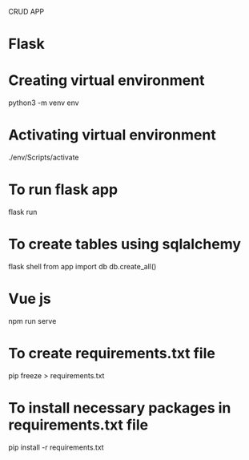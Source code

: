 CRUD APP

# Flask 
# Creating virtual environment 
python3 -m venv env

# Activating virtual environment 
./env/Scripts/activate

# To run flask app
flask run

# To create tables using sqlalchemy
flask shell
from app import db
db.create_all()

# Vue js
npm run serve 

# To create requirements.txt file
pip freeze > requirements.txt

# To install necessary packages in requirements.txt file
pip install -r requirements.txt